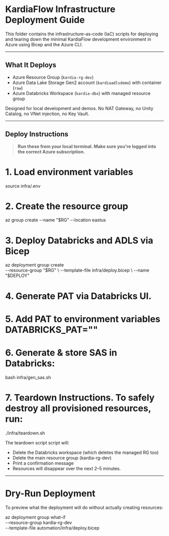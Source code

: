 # KardiaFlow Infrastructure Deployment Guide

This folder contains the infrastructure-as-code (IaC) scripts for deploying and
tearing down the minimal KardiaFlow development environment in Azure using Bicep
and the Azure CLI.

---

## What It Deploys

- Azure Resource Group (`kardia-rg-dev`)
- Azure Data Lake Storage Gen2 account (`kardiaadlsdemo`) with container (`raw`)
- Azure Databricks Workspace (`kardia-dbx`) with managed resource group

Designed for local development and demos. No NAT Gateway, no Unity Catalog, no VNet injection, no Key Vault.

---

## Deploy Instructions

> **Run these from your local terminal. Make sure you're logged into the correct Azure subscription.**

# 1. Load environment variables
source infra/.env

# 2. Create the resource group
az group create --name "$RG" --location eastus

# 3. Deploy Databricks and ADLS via Bicep
az deployment group create \
  --resource-group "$RG" \
  --template-file infra/deploy.bicep \
  --name "$DEPLOY"

# 4. Generate PAT via Databricks UI.

# 5. Add PAT to environment variables DATABRICKS_PAT=""

# 6. Generate & store SAS in Databricks:
bash infra/gen_sas.sh

# 7. Teardown Instructions. To safely destroy all provisioned resources, run:
./infra/teardown.sh

The teardown script script will:

- Delete the Databricks workspace (which deletes the managed RG too)
- Delete the main resource group (kardia-rg-dev)
- Print a confirmation message
- Resources will disappear over the next 2–5 minutes.

---

# Dry-Run Deployment

To preview what the deployment will do without actually creating resources:

az deployment group what-if \
  --resource-group kardia-rg-dev \
  --template-file automation/infra/deploy.bicep
